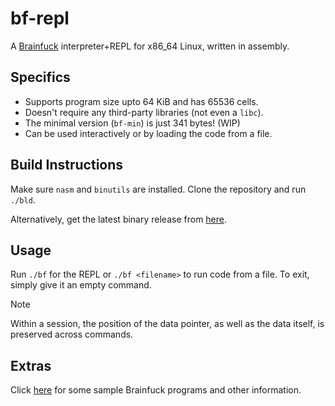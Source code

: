 # bf-repl
A [Brainfuck](https://en.m.wikipedia.org/wiki/Brainfuck) interpreter+REPL for x86_64 Linux, written in assembly.

## Specifics
* Supports program size upto 64 KiB and has 65536 cells.
* Doesn't require any third-party libraries (not even a `libc`).
* The minimal version (`bf-min`) is just 341 bytes! (WIP)
* Can be used interactively or by loading the code from a file.

## Build Instructions

Make sure `nasm` and `binutils` are installed. Clone the repository and run `./bld`.

Alternatively, get the latest binary release from [here](https://github.com/chocabloc/bf-repl/releases).

## Usage

Run `./bf` for the REPL or `./bf <filename>` to run code from a file. To exit, simply give it an empty command.
> [!NOTE]
> Within a session, the position of the data pointer, as well as the data itself, is preserved across commands.

## Extras

Click [here](http://brainfuck.org) for some sample Brainfuck programs and other information.
